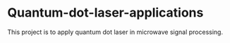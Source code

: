 # Quantum-dot-laser-applications
This project is to apply quantum dot laser in microwave signal processing.
